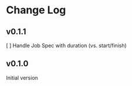 # Change Log

## v0.1.1

[ ] Handle Job Spec with duration (vs. start/finish)

## v0.1.0

Initial version
